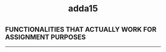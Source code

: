 <h1 align="center"> adda15<h1>
<h2> FUNCTIONALITIES THAT ACTUALLY WORK FOR ASSIGNMENT PURPOSES </h2>
<hr>
